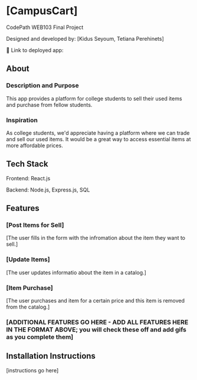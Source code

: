 # [CampusCart]

CodePath WEB103 Final Project

Designed and developed by: [Kidus Seyoum, Tetiana Perehinets]

🔗 Link to deployed app:

## About

### Description and Purpose

This app provides a platform for college students to sell their used items and purchase from fellow students.

### Inspiration

As college students, we'd appreciate having a platform where we can trade and sell our used items. It would be a great way to access essential items at more affordable prices.

## Tech Stack

Frontend: React.js

Backend: Node.js, Express.js, SQL

## Features

### [Post Items for Sell]

[The user fills in the form with the infromation about the item they want to sell.]


### [Update Items]

[The user updates informatio about the item in a catalog.]



### [Item Purchase]

[The user purchases and item for a certain price and this item is removed from the catalog.]


### [ADDITIONAL FEATURES GO HERE - ADD ALL FEATURES HERE IN THE FORMAT ABOVE; you will check these off and add gifs as you complete them]

## Installation Instructions

[instructions go here]
